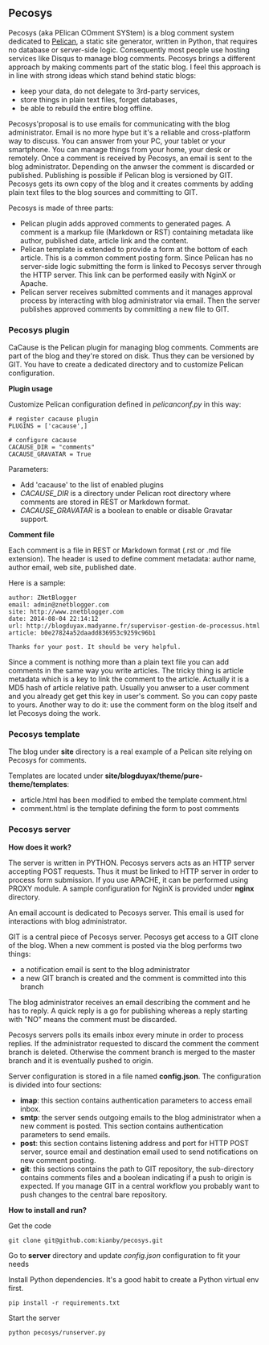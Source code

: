 ## Pecosys

Pecosys (aka PElican COmment SYStem) is a blog comment system dedicated to
[Pelican](http://docs.getpelican.com), a static site generator, written in
Python, that requires no database or server-side logic. Consequently most
people use hosting services like Disqus to manage blog comments. Pecosys
brings a different approach by making comments part of the static blog. I feel
this approach is in line with strong ideas which stand behind static blogs:

-    keep your data, do not delegate to 3rd-party services, 
-    store things in plain text files, forget databases, 
-    be able to rebuild the entire blog offline.

Pecosys'proposal is to use emails for communicating with the blog administrator. Email is no more hype but it's a reliable and cross-platform way to discuss. You can answer from your PC, your tablet or your smartphone. You can manage things from your home, your desk or remotely. Once a comment is received by Pecosys, an email is sent to the blog administrator. Depending on the anwser the comment is discarded or published. Publishing is possible if Pelican blog is versioned by GIT. Pecosys gets its own copy of the blog and it creates comments by adding plain text files to the blog sources and committing to GIT. 

Pecosys is made of three parts:

-    Pelican plugin adds approved comments to generated pages. A comment is a markup file (Markdown or RST) containing metadata like author, published date, article link and the content. 
-    Pelican template is extended to provide a form at the bottom of each article. This is a common comment posting form. Since Pelican has no server-side logic submitting the form is linked to Pecosys server through the HTTP server. This link can be performed easily with NginX or Apache. 
-    Pelican server receives submitted comments and it manages approval process by interacting with blog administrator via email. Then the server publishes approved comments by committing a new file to GIT.  

### Pecosys plugin

CaCause is the Pelican plugin for managing blog comments. Comments are part of the blog and they're stored on disk. Thus they can be versioned by GIT. You have to create a dedicated directory and to customize Pelican configuration. 

**Plugin usage**

Customize Pelican configuration defined in *pelicanconf.py* in this way:

    # register cacause plugin
    PLUGINS = ['cacause',]

    # configure cacause
    CACAUSE_DIR = "comments"
    CACAUSE_GRAVATAR = True 

Parameters: 

-   Add 'cacause' to the list of enabled plugins
-   *CACAUSE_DIR* is a directory under Pelican root directory where comments are stored in REST or Markdown format.
-   *CACAUSE_GRAVATAR* is a boolean to enable or disable Gravatar support.

**Comment file**

Each comment is a file in REST  or Markdown format (.rst or .md file extension). The header is used to define comment metadata: author name, author email, web site, published date.

Here is a sample:

    author: ZNetBlogger
    email: admin@znetblogger.com
    site: http://www.znetblogger.com
    date: 2014-08-04 22:14:12
    url: http://blogduyax.madyanne.fr/supervisor-gestion-de-processus.html
    article: b0e27824a52daadd836953c9259c96b1
    
    Thanks for your post. It should be very helpful. 


Since a comment is nothing more than a plain text file you can add comments in the same way you write articles. The tricky thing is article metadata which is a key to link the comment to the article. Actually it is a MD5 hash of article relative path. Usually you anwser to a user comment and you already get get this key in user's comment. So you can copy paste to yours. Another way to do it: use the comment form on the blog itself and let Pecosys doing the work.   

### Pecosys template

The blog under **site** directory is a real example of a Pelican site relying on Pecosys for comments. 

Templates are located under **site/blogduyax/theme/pure-theme/templates**:

-   article.html has been modified to embed the template comment.html
-   comment.html is the template defining the form to post comments

### Pecosys server

**How does it work?**

The server is written in PYTHON. Pecosys servers acts as an HTTP server accepting POST requests. Thus it must be linked to HTTP server in order to process form submission. If you use APACHE, it can be performed using PROXY module. A sample configuration for NginX is provided under **nginx** directory. 

An email account is dedicated to Pecosys server. This email is used for interactions with blog administrator. 

GIT is a central piece of Pecosys server. Pecosys get access to a GIT clone of the blog. When a new comment is posted via the blog performs two things:

-    a notification email is sent to the blog administrator
-    a new GIT branch is created and the comment is committed into this branch

The blog administrator receives an email describing the comment and he has to reply. A quick reply is a go for publishing whereas a reply starting with "NO" means the comment must be discarded. 

Pecosys servers polls its emails inbox every minute in order to process replies. If the administrator requested to discard the comment the comment branch is deleted. Otherwise the comment branch is merged to the master branch and it is eventually pushed to origin.  

Server configuration is stored in a file named **config.json**. The configuration is divided into four sections:

-    **imap**: this section contains authentication parameters to access email inbox.
-    **smtp**: the server sends outgoing emails to the blog administrator when a new comment is posted. This section contains authentication parameters to send emails.
-    **post**: this section contains listening address and port for HTTP POST server, source email and destination email used to send notifications on new comment posting.
-    **git**: this sections contains the path to GIT repository, the sub-directory contains comments files and a boolean indicating if a push to origin is expected. If you manage GIT in a central workflow you probably want to push changes to the central bare repository. 
    
**How to install and run?**

Get the code

    git clone git@github.com:kianby/pecosys.git
    
Go to **server** directory and update *config.json* configuration to fit your needs

Install Python dependencies. It's a good habit to create a Python virtual env first.

    pip install -r requirements.txt
    
Start the server

    python pecosys/runserver.py
